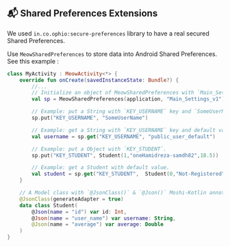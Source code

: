 ## 📬 Shared Preferences Extensions

We used `in.co.ophio:secure-preferences` library to have a real secured Shared Preferences. 

Use `MeowSharedPreferences` to store data into Android Shared Preferences. See this example : 

```kotlin
class MyActivity : MeowActivity<*> {  
    override fun onCreate(savedInstanceState: Bundle?) {
        //...
        // Initialize an object of MeowSharedPreferences with `Main_Settings_v1` settings name.
        val sp = MeowSharedPreferences(application, "Main_Settings_v1")

        // Example: put a String with `KEY_USERNAME` key and `SomeUserName` value.
        sp.put("KEY_USERNAME", "SomeUserName")

        // Example: get a String with `KEY_USERNAME` key and default value `public_user_default`
        val username = sp.get("KEY_USERNAME", "public_user_default")

        // Example: put a Object with `KEY_STUDENT`.
        sp.put("KEY_STUDENT", Student(1,"oneHamidreza-samdh82",18.5))

        // Example: get a Student with default value.
        val student = sp.get("KEY_STUDENT",  Student(0,"Not-Registered",0))
    }

    // A Model class with `@JsonClass()` & `@Json()` Moshi-Kotlin annotation.
    @JsonClass(generateAdapter = true)
    data class Student(
        @Json(name = "id") var id: Int, 
        @Json(name = "user_name") var username: String,
        @Json(name = "average") var average: Double
    )
}
```
